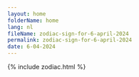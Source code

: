 ```yaml
---
layout: home
folderName: home
lang: nl
fileName: zodiac-sign-for-6-april-2024
permalink: zodiac-sign-for-6-april-2024
date: 6-04-2024
---
```

{% include zodiac.html %}
